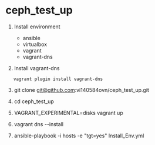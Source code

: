 # ceph_test_up

1. Install environment
   - ansible
   - virtualbox
   - vagrant
   - vagrant-dns

2. Install vagrant-dns

`   vagrant plugin install vagrant-dns`

3. git clone git@github.com:vi140584ovn/ceph_test_up.git

4. cd ceph_test_up

5. VAGRANT_EXPERIMENTAL=disks vagrant up

6. vagrant dns --install

7. ansible-playbook -i hosts -e "tgt=yes" Install_Env.yml 

